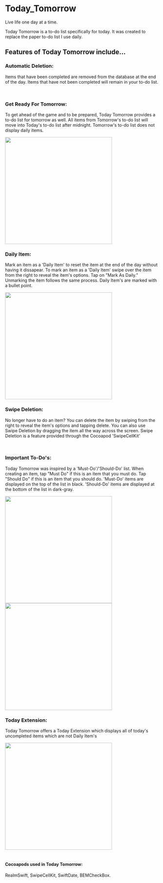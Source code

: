 # Today_Tomorrow

Live life one day at a time. 

Today Tomorrow is a to-do list specifically for today. It was created to replace the paper to-do list I use daily. 


## Features of Today Tomorrow include... 

### Automatic Deletion: 

Items that have been completed are removed from the database at the end of the day. Items that have not been completed will remain in your to-do list.

<br />

### Get Ready For Tomorrow:

To get ahead of the game and to be prepared, Today Tomorrow provides a to-do list for tomorrow as well. All items from Tomorrow's to-do list will move into Today's to-do list after midnight. Tomorrow's to-do list does not display daily items. 

<img src="https://github.com/arviteri/Today_Tomorrow/blob/master/ImageFiles/tomorrow.png" width="350">
<br />

### Daily Item: 

Mark an item as a 'Daily Item' to reset the item at the end of the day without having it dissapear. To mark an item as a 'Daily Item' swipe over the item from the right to reveal the item's options. Tap on "Mark As Daily." Unmarking the item follows the same process. Daily Item's are marked with a bullet point.

<img src="https://github.com/arviteri/Today_Tomorrow/blob/master/ImageFiles/daily.png" width="350">
<br />

### Swipe Deletion:

No longer have to do an item? You can delete the item by swiping from the right to reveal the item's options and tapping delete. You can also use Swipe Deletion by dragging the item all the way across the screen. Swipe Deletion is a feature provided through the Cocoapod 'SwipeCellKit'

<br />

### Important To-Do's:

Today Tomorrow was inspired by a 'Must-Do'/'Should-Do' list. When creating an item, tap "Must Do" if this is an item that you must do. Tap "Should Do" if this is an item that you should do. 'Must-Do' items are displayed on the top of the list in black. 'Should-Do' items are displayed at the bottom of the list in dark-gray.

<img src="https://github.com/arviteri/Today_Tomorrow/blob/master/ImageFiles/popup.png" width="350"><img src="https://github.com/arviteri/Today_Tomorrow/blob/master/ImageFiles/mustshould.png" width="350">
<br />

### Today Extension:

Today Tomorrow offers a Today Extension which displays all of today's uncompleted items which are not Daily Item's

<img src="https://github.com/arviteri/Today_Tomorrow/blob/master/ImageFiles/extension.gif" width="350">
<br />

#
#### Cocoapods used in Today Tomorrow: 

RealmSwift, SwipeCellKit, SwiftDate, BEMCheckBox. 

